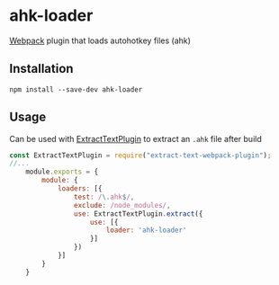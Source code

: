 # ahk-loader

[Webpack](http://webpack.github.io/) plugin that loads autohotkey files (ahk)

## Installation

```
npm install --save-dev ahk-loader
```

## Usage

Can be used with [ExtractTextPlugin](https://github.com/webpack-contrib/extract-text-webpack-plugin) to extract an `.ahk` file after build

``` javascript
const ExtractTextPlugin = require("extract-text-webpack-plugin");
//...
	module.exports = {
		module: {
			loaders: [{
				test: /\.ahk$/,
				exclude: /node_modules/,
				use: ExtractTextPlugin.extract({
					use: [{
						loader: 'ahk-loader'
					}]
				})
			}]
		}
	}
```
